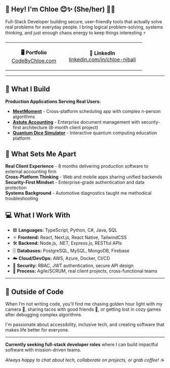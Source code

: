 ## 👋 Hey! I'm Chloe 😊✨ (She/her) 🏳️‍🌈

Full-Stack Developer building secure, user-friendly tools that actually solve real problems for everyday people. I bring logical problem-solving, systems thinking, and just enough chaos energy to keep things interesting ⚡

<div align="center">
  <table>
    <tr>
      <td align="center" style="padding: 20px;">
        <strong>🖥️ Portfolio</strong><br>
        <a href="https://CodeByChloe.com" target="_blank">CodeByChloe.com</a>
      </td>
      <td align="center" style="padding: 20px;">
        <strong>💼 LinkedIn</strong><br>
        <a href="https://linkedin.com/in/chloe-nibali" target="_blank">linkedin.com/in/chloe-nibali</a>
      </td>
    </tr>
  </table>
</div>

---

## 🚀 What I Build

**Production Applications Serving Real Users:**
- **[MeetMoment](https://meetmoment-webapp.vercel.app)** - Cross-platform scheduling app with complex n-person algorithms
- **[Astute Accounting](https://astute-accounting.vercel.app/About)** - Enterprise document management with security-first architecture (8-month client project)
- **[Quantum Dice Simulator](https://quantum-dice-simulator.streamlit.app)** - Interactive quantum computing education platform

## 🎯 What Sets Me Apart

**Real Client Experience** - 8 months delivering production software to external accounting firm  
**Cross-Platform Thinking** - Web and mobile apps sharing unified backends  
**Security-First Mindset** - Enterprise-grade authentication and data protection  
**Systems Background** - Automotive diagnostics taught me methodical troubleshooting  

## 💻 What I Work With

- 🟦 **Languages:** TypeScript, Python, C#, Java, SQL
- ⚛️ **Frontend:** React, Next.js, React Native, TailwindCSS  
- 🛠️ **Backend:** Node.js, .NET, Express.js, RESTful APIs
- 🗄️ **Databases:** PostgreSQL, MySQL, MongoDB, Firebase
- ☁️ **Cloud/DevOps:** AWS, Azure, Docker, CI/CD
- 🔐 **Security:** RBAC, JWT authentication, secure API design
- 🧠 **Process:** Agile/SCRUM, real client projects, cross-functional teams

---

## 🎨 Outside of Code

When I’m not writing code, you'll find me chasing golden hour light with my camera 📸, sharing tacos with good friends 🌮, or getting lost in cozy games after debugging complex algorithms.

I'm passionate about accessibility, inclusive tech, and creating software that makes life better for everyone.

---

**Currently seeking full-stack developer roles** where I can build impactful software with mission-driven teams.

*Always happy to chat about tech, collaborate on projects, or grab coffee! ☕*
